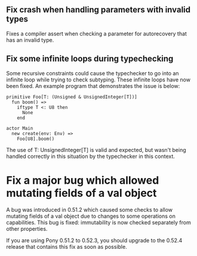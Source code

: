 ## Fix crash when handling parameters with invalid types

Fixes a compiler assert when checking a parameter for autorecovery that has an invalid type.

## Fix some infinite loops during typechecking

Some recursive constraints could cause the typechecker to go into
an infinite loop while trying to check subtyping. These infinite
loops have now been fixed. An example program that demonstrates
the issue is below:

```
primitive Foo[T: (Unsigned & UnsignedInteger[T])]
  fun boom() =>
    iftype T <: U8 then
      None
    end

actor Main
  new create(env: Env) =>
    Foo[U8].boom()
```

The use of T: UnsignedInteger[T] is valid and expected, but wasn't
being handled correctly in this situation by the typechecker in this context.

# Fix a major bug which allowed mutating fields of a val object

A bug was introduced in 0.51.2 which caused some checks to allow mutating fields of a val object due to changes to some operations on capabilities. This bug is fixed: immutability is now checked separately from other properties.

If you are using Pony 0.51.2 to 0.52.3, you should upgrade to the 0.52.4 release that contains this fix as soon as possible.

